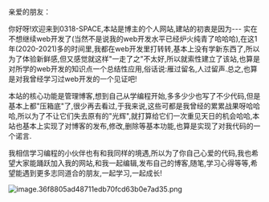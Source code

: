 
<BlogInfo id="1053" title="关于" author="白日梦想猿" pv=0 read_times=0 pre_cost_time="29" category="开发记录" tag_list="['']" create_time="2023.03.26 10:38:00" update_time="2023.04.06 22:27:00" />

亲爱的朋友：

你好呀!欢迎来到0318-SPACE,本站是博主的个人网站,建站的初衷是因为---
实在不想继续web开发了(当然不是说我的web开发水平已经炉火纯青了哈哈哈),在这1年(2020-2021)多的时间里,我都在web开发里打转转,基本上没有学新东西了,所以为了体验新鲜感,但又感觉就这样"一走了之"不太好,所以就索性建立了该站,也算是对所学的web开发的知识点一个总结性应用,俗话说:雁过留名,人过留声.总之,也算是对我曾经学习过web开发的一个见证吧!

本站的核心功能是管理博客,想到自己从学编程开始,多多少少也写了不少代码,但是基本上都"压箱底"了,很少再去看过,于我来说,这些可都是我曾经的累累战果呀哈哈哈,所以为了不让它们失去原有的"光辉",就打算给它们一次重见天日的机会哈哈,本站也基本上实现了对博客的发布,修改,删除等基本功能,也算是实现了对我代码的一个诺言.

我相信学习编程的小伙伴也有和我同样的境遇,所以为了你自己心爱的代码,我也希望大家能踊跃加入我的网站,和我一起编辑,发布自己的博客,随笔,学习心得等等,希望能遇到更多志同道合的朋友,一起学习,一起成长!

![image.36f8805ad48711edb70fcd63b0e7ad35.png](http://www.lll.plus/media/image/2023/03/28/1659087037824.5d545402cd3911ed960cdcf505c52fb0.jpg)


